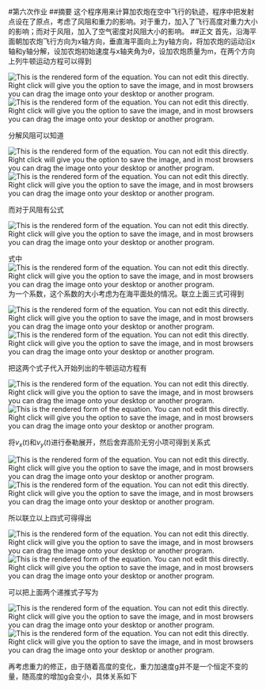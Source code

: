 #第六次作业
##摘要
这个程序用来计算加农炮在空中飞行的轨迹，程序中把发射点设在了原点，考虑了风阻和重力的影响。对于重力，加入了飞行高度对重力大小的影响；而对于风阻，加入了空气密度对风阻大小的影响。
##正文
首先，沿海平面朝加农炮飞行方向为x轴方向，垂直海平面向上为y轴方向，将加农炮的运动沿x轴和y轴分解，设加农炮初始速度与x轴夹角为$\theta$，设加农炮质量为m，在两个方向上列牛顿运动方程可以得到

<img id="equationview" name="equationview" title="This is the rendered form of the equation. You can not edit this directly. Right click will give you the option to save the image, and in most browsers you can drag the image onto your desktop or another program." src="http://latex.codecogs.com/gif.latex?m%5Cfrac%7Bdv_x%7D%7Bdt%7D%3DF_%7Bdrag%2Cx%7D%3DF_%7Bdrag%7Dcos%7B%5Ctheta%7D">

<img id="equationview" name="equationview" title="This is the rendered form of the equation. You can not edit this directly. Right click will give you the option to save the image, and in most browsers you can drag the image onto your desktop or another program." src="http://latex.codecogs.com/gif.latex?m%5Cfrac%7Bdv_y%7D%7Bdt%7D%3DF_%7Bdrag%2Cy%7D-mg%3D-F_%7Bdrag%7Dsin%7B%5Ctheta%7D-mg">

分解风阻可以知道

<img id="equationview" name="equationview" title="This is the rendered form of the equation. You can not edit this directly. Right click will give you the option to save the image, and in most browsers you can drag the image onto your desktop or another program." src="http://latex.codecogs.com/gif.latex?F_%7Bdrag%2Cx%7D%3DF_%7Bdrag%7Dcos%7B%5Ctheta%7D%3DF_%7Bdrag%7D%28v_x/v%29">

<img id="equationview" name="equationview" title="This is the rendered form of the equation. You can not edit this directly. Right click will give you the option to save the image, and in most browsers you can drag the image onto your desktop or another program." src="http://latex.codecogs.com/gif.latex?F_%7Bdrag%2Cy%7D%3DF_%7Bdrag%7Dsin%7B%5Ctheta%7D%3DF_%7Bdrag%7D%28v_y/v%29">

而对于风阻有公式

<img id="equationview" name="equationview" title="This is the rendered form of the equation. You can not edit this directly. Right click will give you the option to save the image, and in most browsers you can drag the image onto your desktop or another program." src="http://latex.codecogs.com/gif.latex?F_%7Bdrag%7D%3D-B_2v%5E2">

式中<img id="equationview" name="equationview" title="This is the rendered form of the equation. You can not edit this directly. Right click will give you the option to save the image, and in most browsers you can drag the image onto your desktop or another program." src="http://latex.codecogs.com/gif.latex?B_2">为一个系数，这个系数的大小考虑为在海平面处的情况。联立上面三式可得到

<img id="equationview" name="equationview" title="This is the rendered form of the equation. You can not edit this directly. Right click will give you the option to save the image, and in most browsers you can drag the image onto your desktop or another program." src="http://latex.codecogs.com/gif.latex?F_%7Bdrag%2Cx%7D%3D-B_2vv_x">

<img id="equationview" name="equationview" title="This is the rendered form of the equation. You can not edit this directly. Right click will give you the option to save the image, and in most browsers you can drag the image onto your desktop or another program." src="http://latex.codecogs.com/gif.latex?F_%7Bdrag%2Cy%7D%3D-B_2vv_y">

把这两个式子代入开始列出的牛顿运动方程有

<img id="equationview" name="equationview" title="This is the rendered form of the equation. You can not edit this directly. Right click will give you the option to save the image, and in most browsers you can drag the image onto your desktop or another program." src="http://latex.codecogs.com/gif.latex?m%5Cfrac%7Bdv_x%7D%7Bdt%7D%3D-B_2vv_x">

<img id="equationview" name="equationview" title="This is the rendered form of the equation. You can not edit this directly. Right click will give you the option to save the image, and in most browsers you can drag the image onto your desktop or another program." src="http://latex.codecogs.com/gif.latex?m%5Cfrac%7Bdv_y%7D%7Bdt%7D%3D-B_2vv_y-mg">

将$v_x(t)$和$v_y(t)$进行泰勒展开，然后舍弃高阶无穷小项可得到关系式

<img id="equationview" name="equationview" title="This is the rendered form of the equation. You can not edit this directly. Right click will give you the option to save the image, and in most browsers you can drag the image onto your desktop or another program." src="http://latex.codecogs.com/gif.latex?v_x%28t&amp;plus;%5CDelta%20t%29%3Dv_x%28t%29&amp;plus;%5Cfrac%7Bdv_x%7D%7Bdt%7D%5CDelta%20t">

<img id="equationview" name="equationview" title="This is the rendered form of the equation. You can not edit this directly. Right click will give you the option to save the image, and in most browsers you can drag the image onto your desktop or another program." src="http://latex.codecogs.com/gif.latex?v_y%28t&amp;plus;%5CDelta%20t%29%3Dv_y%28t%29&amp;plus;%5Cfrac%7Bdv_y%7D%7Bdt%7D%5CDelta%20t">

所以联立以上四式可得得出

<img id="equationview" name="equationview" title="This is the rendered form of the equation. You can not edit this directly. Right click will give you the option to save the image, and in most browsers you can drag the image onto your desktop or another program." src="http://latex.codecogs.com/gif.latex?v_x%28t&amp;plus;%5CDelta%20t%29%3Dv_x%28t%29-%5Cfrac%7BB_2vv_x%7D%7Bm%7D%5CDelta%20t">

<img id="equationview" name="equationview" title="This is the rendered form of the equation. You can not edit this directly. Right click will give you the option to save the image, and in most browsers you can drag the image onto your desktop or another program." src="http://latex.codecogs.com/gif.latex?v_y%28t&amp;plus;%5CDelta%20t%29%3Dv_y%28t%29-%5Cfrac%7BB_2vv_y%7D%7Bdt%7D%5CDelta%20t-g%5CDelta%20t">

可以把上面两个递推式子写为

<img id="equationview" name="equationview" title="This is the rendered form of the equation. You can not edit this directly. Right click will give you the option to save the image, and in most browsers you can drag the image onto your desktop or another program." src="http://latex.codecogs.com/gif.latex?v_%7Bx%2Ci&amp;plus;1%7D%3Dv_%7Bx%2Ci%7D-%5Cfrac%7BB_2vv_%7Bx%2Ci%7D%7D%7Bm%7D%5CDelta%20t">

<img id="equationview" name="equationview" title="This is the rendered form of the equation. You can not edit this directly. Right click will give you the option to save the image, and in most browsers you can drag the image onto your desktop or another program." src="http://latex.codecogs.com/gif.latex?v_%7By%2Ci&amp;plus;1%7D%3Dv_%7By%2Ci%7D-%5Cfrac%7BB_2vv_%7By%2Ci%7D%7D%7Bdt%7D%5CDelta%20t-g%5CDelta%20t">

再考虑重力的修正，由于随着高度的变化，重力加速度g并不是一个恒定不变的量，随高度的增加g会变小，具体关系如下


